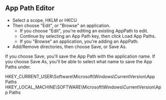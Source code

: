 ## App Path Editor

* Select a scope, HKLM or HKCU
* Then choose "Edit", or "Browse" an application.
    * If you choose "Edit", you're editing an existing AppPath to edit.
    * Continue by selecting an App Path key, then click Load App Paths.
    * If you "Browse" an application, you're adding an AppPath.
* Add/Remove directories, then choose Save, or Save As.

If you choose Save, you'll save the App Path with the application name.
If you choose Save As, you'll be able to select what name to save the App Paths under.

HKEY_CURRENT_USER\Software\Microsoft\Windows\CurrentVersion\App Paths    
HKEY_LOCAL_MACHINE\SOFTWARE\Microsoft\Windows\CurrentVersion\App Paths
